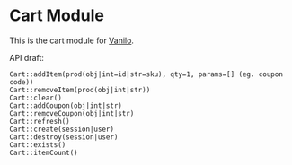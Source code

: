 # Cart Module

This is the cart module for [Vanilo](https://vanilo.io).

API draft:

```
Cart::addItem(prod(obj|int=id|str=sku), qty=1, params=[] (eg. coupon code))
Cart::removeItem(prod(obj|int|str))
Cart::clear()
Cart::addCoupon(obj|int|str)
Cart::removeCoupon(obj|int|str)
Cart::refresh()
Cart::create(session|user)
Cart::destroy(session|user)
Cart::exists()
Cart::itemCount()
```

